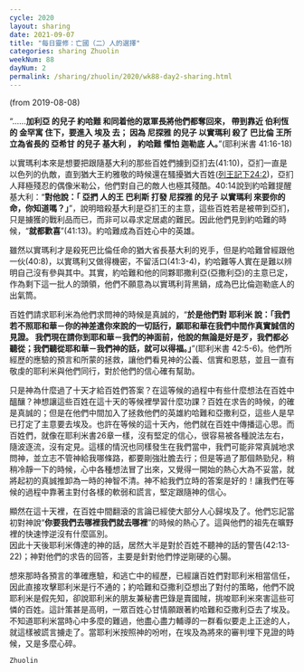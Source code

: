 ```yaml
---
cycle: 2020
layout: sharing
date: 2021-09-07
title: "每日靈修：亡國（二）人的選擇"
categories: sharing Zhuolin
weekNum: 88
dayNum: 2
permalink: /sharing/zhuolin/2020/wk88-day2-sharing.html
---
```

(from 2019-08-08)

“......**加利亞 的兒子 約哈難 和同着他的眾軍長將他們都奪回來， 帶到靠近 伯利恆 的 金罕寓 住下，要進入 埃及 去； 因為 尼探雅 的兒子 以實瑪利 殺了 巴比倫 王所立為省長的 亞希甘 的兒子 基大利 ， 約哈難 懼怕 迦勒底 人。**”(耶利米書 41:16-18)  

以實瑪利本來是想要把跟隨基大利的那些百姓們擄到亞扪去(41:10)，亞扪一直是以色列的仇敵，直到猶大王約雅敬的時候還在騷擾猶大百姓([列王記下24:2](https：//www.biblegateway.com/quicksearch/？quicksearch=列王記下24:2&qs_version=CUVMPT))，亞扪人拜極殘忍的偶像米勒公，他們對自己的敵人也極其殘酷。40:14說到約哈難提醒基大利：“**對他說：「 亞捫 人的王 巴利斯 打發 尼探雅 的兒子 以實瑪利 來要你的命，你知道嗎？」**”，說明暗殺基大利是亞扪王的主意，這些百姓若是被帶到亞扪，只是擄獲的戰利品而已，而非可以尋求定居處的難民。因此他們見到約哈難的時候，“**就都歡喜**”(41:13)。約哈難成為百姓心中的英雄。  

雖然以實瑪利才是殺死巴比倫任命的猶大省長基大利的兇手，但是約哈難曾經跟他一伙(40:8)，以實瑪利又做得機密，不留活口(41:3-4)，約哈難等人實在是難以辨明自己沒有參與其中。其實，約哈難和他的同夥耶撒利亞(亞撒利亞)的主意已定，作為剩下這一批人的頭領，他們不願意為以實瑪利背黑鍋，成為巴比倫迦勒底人的出氣筒。  

百姓們請求耶利米為他們求問神的時候是真誠的，“**於是他們對 耶利米 說：「我們若不照耶和華－你的神差遣你來說的一切話行，願耶和華在我們中間作真實誠信的見證。 我們現在請你到耶和華－我們的神面前，他說的無論是好是歹，我們都必聽從；我們聽從耶和華－我們神的話，就可以得福。」**”(耶利米書 42:5-6)。他們所經歷的應驗的預言和所蒙的拯救，讓他們看見神的公義、信實和恩慈，並且一直有敬虔的耶利米與他們同行，對於他們的信心確有幫助。  

只是神為什麼過了十天才給百姓們答案？在這等候的過程中有些什麼想法在百姓中醞釀？神想讓這些百姓在這十天的等候裡學習什麼功課？百姓在求告的時候，的確是真誠的；但是在他們中間加入了拯救他們的英雄約哈難和亞撒利亞，這些人是早已打定了主意要去埃及。也許在等候的這十天內，他們就在百姓中傳播這心思。而百姓們，就像在耶利米書26章一樣，沒有堅定的信心，很容易被各種說法左右，隨波逐流，沒有定見。這樣的情況也同樣發生在我們當中，我們可能非常真誠地求問神，並立志不管神給我哪條路，都要剛強壯膽去行；但是等過了那個熱勁兒，稍稍冷靜一下的時候，心中各種想法冒了出來，又覺得一開始的熱心大為不妥當，就將起初的真誠推卸為一時的神智不清。神不給我們立時的答案是好的！讓我們在等候的過程中靠著主對付各樣的軟弱和謊言，堅定跟隨神的信心。  

顯然在這十天裡，在百姓中間翻滾的言論已經使大部分人心歸埃及了。他們忘記當初對神說“**你要我們去哪裡我們就去哪裡**”的時候的熱心了。這與他們的祖先在曠野裡的快速悖逆沒有什麼區別。  
因此十天後耶利米傳達的神的話，居然大半是對於百姓不聽神的話的警告(42:13-22)；神對他們的求告的回答，主要是針對他們悖逆剛硬的心腸。  

想來那時各預言的準確應驗，和逃亡中的經歷，已經讓百姓們對耶利米相當信任，因此直接攻擊耶利米是行不通的；約哈難和亞撒利亞想出了對付的策略，他們不說耶利米是假先知，卻說耶利米的朋友兼秘書巴錄是賣國賊，挑唆耶利米來害這些可憐的百姓。這計策甚是高明，一眾百姓心甘情願跟著約哈難和亞撒利亞去了埃及。不知道耶利米當時心中多麼的難過，他盡心盡力輔導的一群看似要走上正途的人，就這樣被謊言擄走了。當耶利米按照神的吩咐，在埃及為將來的審判埋下見證的時候，又是多麼心碎。  

`Zhuolin`  
